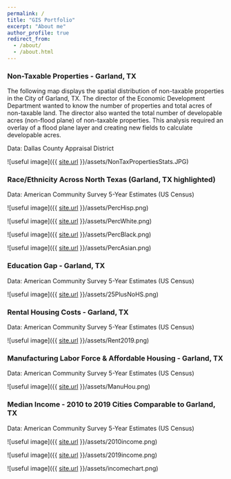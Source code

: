 ```yaml
---
permalink: /
title: "GIS Portfolio"
excerpt: "About me"
author_profile: true
redirect_from: 
  - /about/
  - /about.html
---
```

### Non-Taxable Properties - Garland, TX

The following map displays the spatial distribution of non-taxable properties in the City of Garland, TX. The director of the Economic Development Department wanted to know the number of properties and total acres of non-taxable land. The director also wanted the total number of developable acres (non-flood plane) of non-taxable properties. This analysis required an overlay of a flood plane layer and creating new fields to calculate developable acres. 

Data: Dallas County Appraisal District

![useful image]({{ [site.url](https://ajbalcazar.github.io) }}/assets/NonTaxPropertiesStats.JPG)

### Race/Ethnicity Across North Texas (Garland, TX highlighted)

Data: American Community Survey 5-Year Estimates (US Census)

![useful image]({{ [site.url](https://ajbalcazar.github.io) }}/assets/PercHisp.png)

![useful image]({{ [site.url](https://ajbalcazar.github.io) }}/assets/PercWhite.png)

![useful image]({{ [site.url](https://ajbalcazar.github.io) }}/assets/PercBlack.png)

![useful image]({{ [site.url](https://ajbalcazar.github.io) }}/assets/PercAsian.png)

### Education Gap - Garland, TX

Data: American Community Survey 5-Year Estimates (US Census)

![useful image]({{ [site.url](https://ajbalcazar.github.io) }}/assets/25PlusNoHS.png)

### Rental Housing Costs - Garland, TX

Data: American Community Survey 5-Year Estimates (US Census)

![useful image]({{ [site.url](https://ajbalcazar.github.io) }}/assets/Rent2019.png)

### Manufacturing Labor Force & Affordable Housing - Garland, TX

Data: American Community Survey 5-Year Estimates (US Census)

![useful image]({{ [site.url](https://ajbalcazar.github.io) }}/assets/ManuHou.png)

### Median Income - 2010 to 2019 Cities Comparable to Garland, TX

Data: American Community Survey 5-Year Estimates (US Census)

![useful image]({{ [site.url](https://ajbalcazar.github.io) }}/assets/2010income.png)

![useful image]({{ [site.url](https://ajbalcazar.github.io) }}/assets/2019income.png)

![useful image]({{ [site.url](https://ajbalcazar.github.io) }}/assets/incomechart.png)




